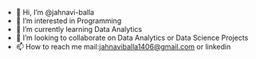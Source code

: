 - 👋 Hi, I’m @jahnavi-balla
- 👀 I’m interested in Programming
- 🌱 I’m currently learning Data Analytics
- 💞️ I’m looking to collaborate on Data Analytics or Data Science Projects
- 📫 How to reach me mail:jahnaviballa1406@gmail.com or linkedin

<!---
jahnavi-balla/jahnavi-balla is a ✨ special ✨ repository because its `README.md` (this file) appears on your GitHub profile.
You can click the Preview link to take a look at your changes.
--->
